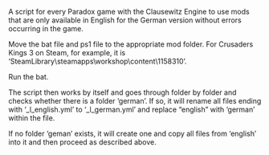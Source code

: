 A script for every Paradox game with the Clausewitz Engine to use mods that are only available in English for the German version without errors occurring in the game.

Move the bat file and ps1 file to the appropriate mod folder. For Crusaders Kings 3 on Steam, for example, it is ‘SteamLibrary\steamapps\workshop\content\1158310’.

Run the bat.

The script then works by itself and goes through folder by folder and checks whether there is a folder ‘german’. If so, it will rename all files ending with ‘_l_english.yml’ to ‘_l_german.yml’ and replace “english” with ‘german’ within the file.

If no folder ‘geman’ exists, it will create one and copy all files from ‘english’ into it and then proceed as described above.

